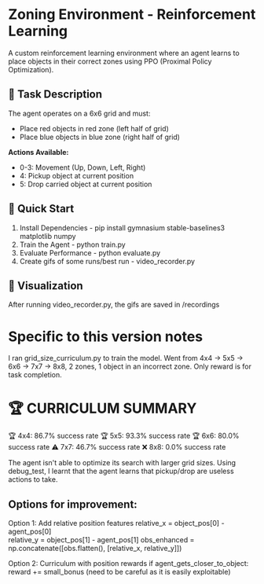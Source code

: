 # Zoning Environment - Reinforcement Learning
A custom reinforcement learning environment where an agent learns to place objects in their correct zones using PPO (Proximal Policy Optimization).

## 🎯 Task Description
The agent operates on a 6x6 grid and must:
- Place red objects in red zone (left half of grid)
- Place blue objects in blue zone (right half of grid)

**Actions Available:**
- 0-3: Movement (Up, Down, Left, Right)
- 4: Pickup object at current position
- 5: Drop carried object at current position

## 🚀 Quick Start
1. Install Dependencies - pip install gymnasium stable-baselines3 matplotlib numpy
2. Train the Agent - python train.py
3. Evaluate Performance - python evaluate.py
4. Create gifs of some runs/best run - video_recorder.py

## 🎨 Visualization
After running video_recorder.py, the gifs are saved in /recordings



# Specific to this version notes
I ran grid_size_curriculum.py to train the model. Went from 4x4 -> 5x5 -> 6x6 -> 7x7 -> 8x8, 2 zones, 1 object in an incorrect zone. Only reward is for task completion.

🏆 CURRICULUM SUMMARY
==================================================
🏆 4x4: 86.7% success rate
🏆 5x5: 93.3% success rate
🏆 6x6: 80.0% success rate
⚠️ 7x7: 46.7% success rate
❌ 8x8: 0.0% success rate

The agent isn't able to optimize its search with larger grid sizes. Using debug_test, I learnt that the agent learns that pickup/drop are useless actions to take.

## Options for improvement:
Option 1: Add relative position features
relative_x = object_pos[0] - agent_pos[0]  
relative_y = object_pos[1] - agent_pos[1]
obs_enhanced = np.concatenate([obs.flatten(), [relative_x, relative_y]])

Option 2: Curriculum with position rewards
if agent_gets_closer_to_object:
    reward += small_bonus
(need to be careful as it is easily exploitable)

